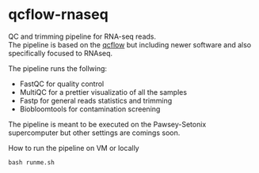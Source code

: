 # qcflow-rnaseq

QC and trimming pipeline for RNA-seq reads.      
The pipeline is based on the [qcflow](https://github.com/ccdmb/qcflow/tree/master) but including newer software and also specifically focused to RNAseq.      

The pipeline runs the follwing:    
* FastQC for quality control
* MultiQC for a prettier visualizatio of all the samples
* Fastp for general reads statistics and trimming
* Biobloomtools for contamination screening

The pipeline is meant to be executed on the Pawsey-Setonix supercomputer but other settings are comings soon. 

How to run the pipeline on VM or locally     
```
bash runme.sh
```
